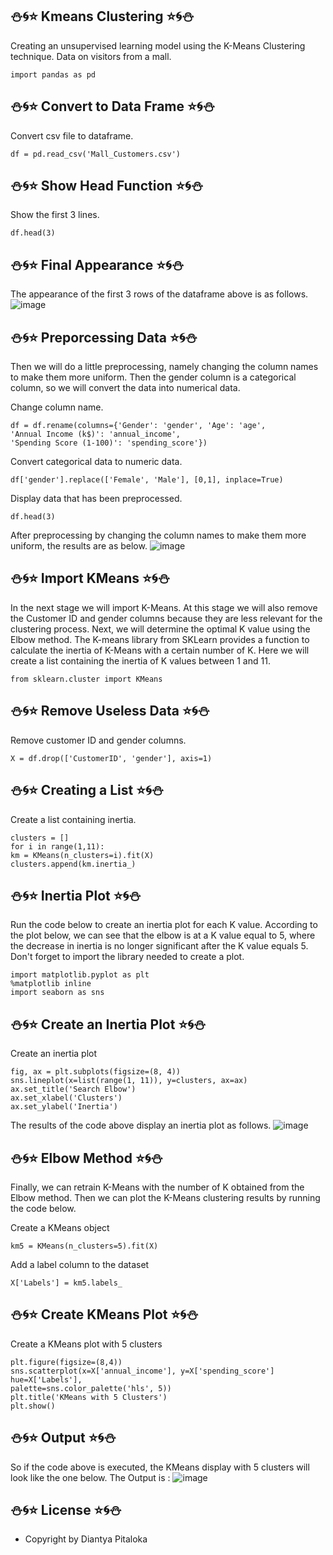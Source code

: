 ## ⛄🌀⭐ Kmeans Clustering ⭐🌀⛄
Creating an unsupervised learning model using the K-Means Clustering technique. Data on visitors from a mall.
```
import pandas as pd
```

## ⛄🌀⭐ Convert to Data Frame ⭐🌀⛄
Convert csv file to dataframe.
```
df = pd.read_csv('Mall_Customers.csv')
```

## ⛄🌀⭐ Show Head Function ⭐🌀⛄
Show the first 3 lines.
```
df.head(3)
```

## ⛄🌀⭐ Final Appearance ⭐🌀⛄
The appearance of the first 3 rows of the dataframe above is as follows.
![image](https://github.com/diantyapitaloka/Kmeans-Clustering/assets/147487436/510ce9fb-d8fb-43de-bc25-d90e7d1adfad)

## ⛄🌀⭐ Preporcessing Data ⭐🌀⛄
Then we will do a little preprocessing, namely changing the column names to make them more uniform. Then the gender column is a categorical column, so we will convert the data into numerical data.

Change column name.
```
df = df.rename(columns={'Gender': 'gender', 'Age': 'age',
'Annual Income (k$)': 'annual_income',
'Spending Score (1-100)': 'spending_score'})
```
 
Convert categorical data to numeric data.
```
df['gender'].replace(['Female', 'Male'], [0,1], inplace=True)
```
 
Display data that has been preprocessed.
```
df.head(3)
```

After preprocessing by changing the column names to make them more uniform, the results are as below.
![image](https://github.com/diantyapitaloka/Kmeans-Clustering/assets/147487436/7b5791e0-9fc0-45be-b529-0e8a051fcb34)

## ⛄🌀⭐ Import KMeans ⭐🌀⛄
In the next stage we will import K-Means. At this stage we will also remove the Customer ID and gender columns because they are less relevant for the clustering process. Next, we will determine the optimal K value using the Elbow method. The K-means library from SKLearn provides a function to calculate the inertia of K-Means with a certain number of K. Here we will create a list containing the inertia of K values between 1 and 11.

```
from sklearn.cluster import KMeans
```

## ⛄🌀⭐ Remove Useless Data ⭐🌀⛄
Remove customer ID and gender columns.
```
X = df.drop(['CustomerID', 'gender'], axis=1)
```

## ⛄🌀⭐ Creating a List ⭐🌀⛄
Create a list containing inertia.
```
clusters = []
for i in range(1,11):
km = KMeans(n_clusters=i).fit(X)
clusters.append(km.inertia_)
```

## ⛄🌀⭐ Inertia Plot ⭐🌀⛄
Run the code below to create an inertia plot for each K value. According to the plot below, we can see that the elbow is at a K value equal to 5, where the decrease in inertia is no longer significant after the K value equals 5. Don't forget to import the library needed to create a plot.

```
import matplotlib.pyplot as plt
%matplotlib inline
import seaborn as sns
```

## ⛄🌀⭐ Create an Inertia Plot ⭐🌀⛄
Create an inertia plot
```
fig, ax = plt.subplots(figsize=(8, 4))
sns.lineplot(x=list(range(1, 11)), y=clusters, ax=ax)
ax.set_title('Search Elbow')
ax.set_xlabel('Clusters')
ax.set_ylabel('Inertia')
```

The results of the code above display an inertia plot as follows.
![image](https://github.com/diantyapitaloka/Kmeans-Clustering/assets/147487436/b3e48bfb-9f25-49a7-bd02-21f8f597a839)

## ⛄🌀⭐ Elbow Method ⭐🌀⛄
Finally, we can retrain K-Means with the number of K obtained from the Elbow method. Then we can plot the K-Means clustering results by running the code below.

Create a KMeans object
```
km5 = KMeans(n_clusters=5).fit(X)
```
 
Add a label column to the dataset
```
X['Labels'] = km5.labels_
```

## ⛄🌀⭐ Create KMeans Plot ⭐🌀⛄
Create a KMeans plot with 5 clusters
```
plt.figure(figsize=(8,4))
sns.scatterplot(x=X['annual_income'], y=X['spending_score']
hue=X['Labels'],
palette=sns.color_palette('hls', 5))
plt.title('KMeans with 5 Clusters')
plt.show()
```

## ⛄🌀⭐ Output ⭐🌀⛄
So if the code above is executed, the KMeans display with 5 clusters will look like the one below.
The Output is :
![image](https://github.com/diantyapitaloka/Kmeans-Clustering/assets/147487436/6bf9a724-dc93-47d8-aecb-f3219f455ef1)


## ⛄🌀⭐ License ⭐🌀⛄
- Copyright by Diantya Pitaloka

  

